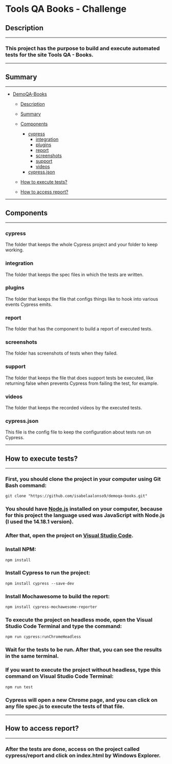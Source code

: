 # Tools QA Books - Challenge

## Description
---
### This project has the purpose to build and execute automated tests for the site Tools QA - Books.
---

## Summary
--- 
- [DemoQA-Books](#demoqa-books)
    - [Description](#Description)
    - [Summary](#Summary)
    - [Components](#Components)
        + [cypress](#cypress)
            + [integration](#integration)
            + [plugins](#plugins)
            + [report](#report)
            + [screenshots](#screenshots)
            + [support](#support)
            + [videos](#videos)
        + [cypress.json](#cypress.json)
        
    - [How to execute tests?](#How-to-execute-tests?)
    - [How to access report?](#How-to-access-report?)
    

--- 
## Components
---
### cypress
The folder that keeps the whole Cypress project and your folder to keep working.

### integration
The folder that keeps the spec files in which the tests are written. 

### plugins
The folder that keeps the file that configs things like to hook into various events Cypress emits.

### report
The folder that has the component to build a report of executed tests. 

### screenshots
The folder has screenshots of tests when they failed.

### support
The folder that keeps the file that does support tests be executed, like returning false when prevents Cypress from failing the test, for example.

### videos
The folder that keeps the recorded videos by the executed tests.

### cypress.json
This file is the config file to keep the configuration about tests run on Cypress.


--- 
## How to execute tests?
---
### First, you should clone the project in your computer using Git Bash command:
```
git clone "https://github.com/isabelaalonso9/demoqa-books.git"
```

### You should have [Node.js](https://nodejs.org/en/download/) installed on your computer, because for this project the language used was JavaScript with Node.js (I used the 14.18.1 version).

### After that, open the project on [Visual Studio Code](https://code.visualstudio.com/download).

### Install NPM:
```
npm install
```

### Install Cypress to run the project:
```
npm install cypress --save-dev
```

### Install Mochawesome to build the report:
```
npm install cypress-mochawesome-reporter
```


### To execute the project on headless mode, open the Visual Studio Code Terminal and type the command:
```
npm run cypress:runChromeHeadless
```

### Wait for the tests to be run. After that, you can see the results in the same terminal.

### If you want to execute the project without headless, type this command on Visual Studio Code Terminal:
```
npm run test
```
### Cypress will open a new Chrome page, and you can click on any file spec.js to execute the tests of that file. 
--- 
## How to access report? 
---
### After the tests are done, access on the project called cypress/report and click on index.html by Windows Explorer.
